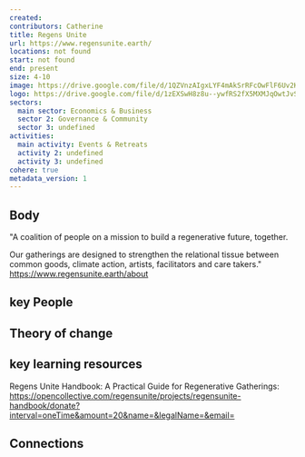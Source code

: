 ```yaml
---
created:
contributors: Catherine
title: Regens Unite
url: https://www.regensunite.earth/
locations: not found
start: not found
end: present
size: 4-10
image: https://drive.google.com/file/d/1QZVnzAIgxLYF4mAkSrRFcOwFlF6Uv2K7/view?usp=drive_link
logo: https://drive.google.com/file/d/1zEXSwH8z8u--ywfRS2fX5MXMJqOwtJvS/view?usp=drive_link
sectors:
  main sector: Economics & Business
  sector 2: Governance & Community
  sector 3: undefined
activities: 
  main activity: Events & Retreats
  activity 2: undefined
  activity 3: undefined
cohere: true
metadata_version: 1
---
```



## Body

"A coalition of people on a mission to build a regenerative future, together.

Our gatherings are designed to strengthen the relational tissue between common goods, climate action, artists, facilitators and care takers."
https://www.regensunite.earth/about 

## key People



## Theory of change



## key learning resources

Regens Unite Handbook: A Practical Guide for Regenerative Gatherings: https://opencollective.com/regensunite/projects/regensunite-handbook/donate?interval=oneTime&amount=20&name=&legalName=&email= 

## Connections




